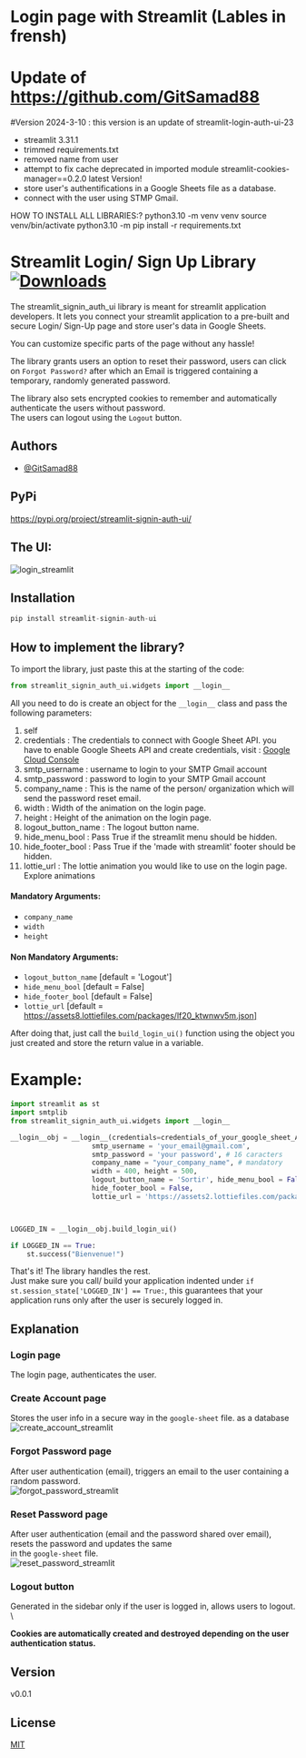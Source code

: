 # Login page with Streamlit (Lables in frensh)

# Update of https://github.com/GitSamad88



#Version 2024-3-10 : this version is an update of streamlit-login-auth-ui-23

- streamlit 3.31.1
- trimmed requirements.txt
- removed name from user
- attempt to fix cache deprecated in imported module streamlit-cookies-manager==0.2.0 latest Version!
- store user's authentifications in a Google Sheets file as a database.
- connect with the user using STMP Gmail.


HOW TO INSTALL ALL LIBRARIES:?
python3.10 -m venv venv
source venv/bin/activate
python3.10 -m pip install -r requirements.txt

# Streamlit Login/ Sign Up Library   [![Downloads](https://static.pepy.tech/personalized-badge/streamlit-login-auth-ui-24?period=month&units=international_system&left_color=grey&right_color=blue&left_text=downloads)](https://pepy.tech/project/streamlit-login-auth-ui-24)

The streamlit_signin_auth_ui library is meant for streamlit application developers.
It lets you connect your streamlit application to a pre-built and secure Login/ Sign-Up page and store user's data in Google Sheets.

You can customize specific parts of the page without any hassle!

The library grants users an option to reset their password, users can click on ```Forgot Password?``` after which an Email is triggered containing a temporary, randomly generated password.

The library also sets encrypted cookies to remember and automatically authenticate the users without password. \
The users can logout using the ```Logout``` button.


## Authors
- [@GitSamad88](https://github.com/GitSamad88)

## PyPi
https://pypi.org/project/streamlit-signin-auth-ui/

## The UI:
![login_streamlit](https://user-images.githubusercontent.com/75731631/185765909-a70dd7af-240d-4a90-9140-45d6292e76f0.png)
 
## Installation

```python
pip install streamlit-signin-auth-ui
```

## How to implement the library?

To import the library, just paste this at the starting of the code:
```python
from streamlit_signin_auth_ui.widgets import __login__
```

All you need to do is create an object for the ```__login__``` class and pass the following parameters:

1. self
2. credentials : The credentials to connect with Google Sheet API.
    you have to enable Google Sheets API and create credentials, visit : [Google Cloud Console](https://console.cloud.google.com/)
4. smtp_username : username to login to your SMTP Gmail account
5. smtp_password : password to login to your SMTP Gmail account
6. company_name : This is the name of the person/ organization which will send the password reset email.
7. width : Width of the animation on the login page.
8. height : Height of the animation on the login page.
9. logout_button_name : The logout button name.
10. hide_menu_bool : Pass True if the streamlit menu should be hidden.
11. hide_footer_bool : Pass True if the 'made with streamlit' footer should be hidden.
12. lottie_url : The lottie animation you would like to use on the login page. Explore animations
        
#### Mandatory Arguments:
* ```company_name```
* ```width```
* ```height```

#### Non Mandatory Arguments:
* ```logout_button_name```     [default = 'Logout']
* ```hide_menu_bool```         [default = False]
* ```hide_footer_bool```       [default = False]
* ```lottie_url```             [default = https://assets8.lottiefiles.com/packages/lf20_ktwnwv5m.json]

After doing that, just call the ```build_login_ui()``` function using the object you just created and store the return value in a variable.

# Example:
```python
import streamlit as st
import smtplib
from streamlit_signin_auth_ui.widgets import __login__

__login__obj = __login__(credentials=credentials_of_your_google_sheet_API, # must be .json or Python dictionnary.
                    smtp_username = 'your_email@gmail.com',
                    smtp_password = 'your password', # 16 caracters
                    company_name = "your_company_name", # mandatory
                    width = 400, height = 500,
                    logout_button_name = 'Sortir', hide_menu_bool = False,
                    hide_footer_bool = False,
                    lottie_url = 'https://assets2.lottiefiles.com/packages/lf20_jcikwtux.json')



LOGGED_IN = __login__obj.build_login_ui()

if LOGGED_IN == True:
    st.success("Bienvenue!")
```

That's it! The library handles the rest. \
Just make sure you call/ build your application indented under ```if st.session_state['LOGGED_IN'] == True:```, this guarantees that your application runs only after the user is securely logged in. 

## Explanation
### Login page
The login page, authenticates the user.

### Create Account page
Stores the user info in a secure way in the ```google-sheet``` file. as a database \
![create_account_streamlit](https://user-images.githubusercontent.com/75731631/185765826-3bb5d2ca-c549-46ff-bf14-2cc42d295588.png)

### Forgot Password page
After user authentication (email), triggers an email to the user containing a random password. \
![forgot_password_streamlit](https://user-images.githubusercontent.com/75731631/185765851-18db4775-b1f0-4cfe-86a7-93bda88227dd.png)

### Reset Password page
After user authentication (email and the password shared over email), resets the password and updates the same \
in the ```google-sheet``` file. \
![reset_password_streamlit](https://user-images.githubusercontent.com/75731631/185765859-a0cf45b0-bfa4-489d-8060-001a9372843a.png)

### Logout button
Generated in the sidebar only if the user is logged in, allows users to logout. \

__Cookies are automatically created and destroyed depending on the user authentication status.__

## Version
v0.0.1

## License
[MIT](https://github.com/GitSamad88/streamlit_signin_ui/blob/main/LICENSE)
 
